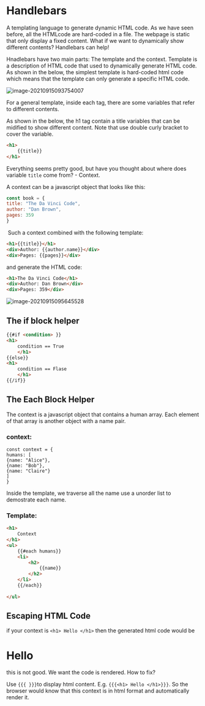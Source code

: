 # Handlebars

A templating language to generate dynamic HTML code. As we have seen before, all the HTMLcode are hard-coded in a file. The webpage is static that only display a fixed content. What if we want to dynamically show different contents?  Handlebars can help!

Hnadlebars have two main parts: The template and the context. Template is a description of HTML code that used to dynamically generate HTML code. As shown in the below, the simplest template is hard-coded html code which means that the template can only generate a specific HTML code.

![image-20210915093754007](%E6%96%B0%E5%BB%BA%20MD_AUTO_FILE%20%E6%96%87%E4%BB%B6.assets/image-20210915093754007.png)

For a general template, inside each tag, there are some variables that refer to different contents. 

As shown in the below, the h1 tag contain a title variables that can be midified to show different content. Note that use double curly bracket to cover the variable.

```html
<h1>
    {{title}}
</h1>
```

Everything seems pretty good, but have you thought about where does variable `title` come from? - Context.

A context can be a javascript object that looks like this:

```js
const book = {
title: "The Da Vinci Code",
author: "Dan Brown",
pages: 359
}
```

​	Such a context combined with the following template:

```html
<h1>{{title}}</h1>
<div>Author: {{author.name}}</div>
<div>Pages: {{pages}}</div>
```

and generate the HTML code:

```html
<h1>The Da Vinci Code</h1>
<div>Author: Dan Brown</div>
<div>Pages: 359</div>
```

![image-20210915095645528](%E6%96%B0%E5%BB%BA%20MD_AUTO_FILE%20%E6%96%87%E4%BB%B6.assets/image-20210915095645528.png)

## The if block helper

```html
{{#if <condition> }}
<h1> 
    condition == True 
    </h1>
{{else}}
<h1>
    condition == Flase
    </h1>
{{/if}} 

```

## The Each Block Helper

The context is a javascript object that contains a human array. Each element of that array is another object with a name pair.

### context:

```
const context = {
humans: [
{name: "Alice"},
{name: "Bob"},
{name: "Claire"}
]
}
```

Inside the template, we traverse all the name use a unorder list to demostrate each name.

### Template:

```html
<h1>
    Context
</h1>
<ul>
    {{#each humans}}
    <li>
        <h2>
            {{name}}
        </h2>
    </li>
    {{/each}}
    
</ul>
```

## Escaping HTML Code

if your context is `<h1> Hello </h1>` then the generated html code would be <h1>Hello </h1> this is not good.  We want the code is rendered. How to fix?

Use `{{{ }}}`to display html content. E.g. `{{{<h1> Hello </h1>}}}`. So the browser would know that this context is in html format and automatically render it.

